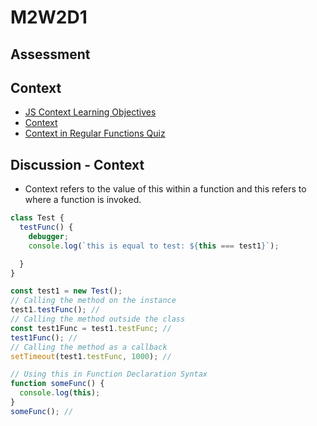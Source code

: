 # M2W2D1

## Assessment

## Context

- [JS Context Learning Objectives]
- [Context]
- [Context in Regular Functions Quiz]

## Discussion - Context

- Context refers to the value of this within a function and this refers to where a function is invoked.

```js
class Test {
  testFunc() {
    debugger;
    console.log(`this is equal to test: ${this === test1}`);

  }
}

const test1 = new Test();
// Calling the method on the instance
test1.testFunc(); //
// Calling the method outside the class
const test1Func = test1.testFunc; //
test1Func(); //
// Calling the method as a callback
setTimeout(test1.testFunc, 1000); //

// Using this in Function Declaration Syntax
function someFunc() {
  console.log(this);
}
someFunc(); //
```

[JS Context Learning Objectives]: https://open.appacademy.io/learn/js-py---pt-sept-2021-online/week-8---tdd/js-context-learning-objectives
[Context]: https://open.appacademy.io/learn/js-py---pt-sept-2021-online/week-8---tdd/context
[Context in Regular Functions Quiz]: https://open.appacademy.io/learn/js-py---pt-sept-2021-online/week-8---tdd/context-in-regular-functions-quiz
